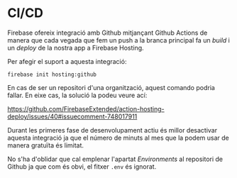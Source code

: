 # CI/CD

Firebase ofereix integració amb Github mitjançant Github Actions de manera que cada vegada que fem un push a la branca principal fa un _build_ i un _deploy_ de la nostra app a Firebase Hosting.

Per afegir el suport a aquesta integració:

`firebase init hosting:github`

En cas de ser un repositori d'una organització, aquest comando podria fallar. En eixe cas, la solució la podeu veure ací:

<https://github.com/FirebaseExtended/action-hosting-deploy/issues/40#issuecomment-748017911>

Durant les primeres fase de desenvolupament actiu és millor desactivar aquesta integració ja que el número de minuts al mes que la podem usar de manera gratuïta és limitat.

No s'ha d'oblidar que cal emplenar l'apartat _Environments_ al repositori de Github ja que com és obvi, el fitxer `.env` és ignorat.

